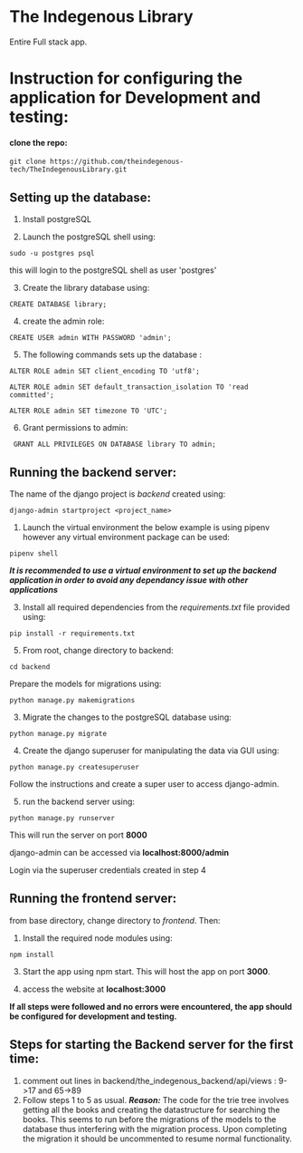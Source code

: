 # The Indegenous Library

Entire Full stack app.

# Instruction for configuring the application for Development and testing:

#### clone the repo:

`git clone https://github.com/theindegenous-tech/TheIndegenousLibrary.git`

## Setting up the database:

1. Install postgreSQL

2. Launch the postgreSQL shell using:

`sudo -u postgres psql`

this will login to the postgreSQL shell as user 'postgres'

3. Create the library database using:

`CREATE DATABASE library;`

4. create the admin role:

`CREATE USER admin WITH PASSWORD 'admin';`

5. The following commands sets up the database :

`ALTER ROLE admin SET client_encoding TO 'utf8';`

`ALTER ROLE admin SET default_transaction_isolation TO 'read committed';`

`ALTER ROLE admin SET timezone TO 'UTC';`

6. Grant permissions to admin:

` GRANT ALL PRIVILEGES ON DATABASE library TO admin;`

## Running the backend server:

The name of the django project is _backend_ created using:

`django-admin startproject <project_name>`

1. Launch the virtual environment the below example is using pipenv however any virtual environment package can be used:

`pipenv shell`

**_It is recommended to use a virtual environment to set up the backend application in order to avoid any dependancy issue with other applications_**

3. Install all required dependencies from the _requirements.txt_ file provided using:

`pip install -r requirements.txt`

5. From root, change directory to backend:

`cd backend`

Prepare the models for migrations using:

`python manage.py makemigrations`

3. Migrate the changes to the postgreSQL database using:

`python manage.py migrate`

4. Create the django superuser for manipulating the data via GUI using:

`python manage.py createsuperuser`

Follow the instructions and create a super user to access django-admin.

5. run the backend server using:

`python manage.py runserver`

This will run the server on port **8000**

django-admin can be accessed via **localhost:8000/admin**

Login via the superuser credentials created in step 4

## Running the frontend server:

from base directory, change directory to _frontend_. Then:

1. Install the required node modules using:

`npm install`

3. Start the app using npm start. This will host the app on port **3000**.

4. access the website at **localhost:3000**

**If all steps were followed and no errors were encountered, the app should be configured for development and testing.**

## Steps for starting the Backend server for the first time:

1.  comment out lines in backend/the_indegenous_backend/api/views : 9->17 and 65->89
2.  Follow steps 1 to 5 as usual.
    **_Reason:_**
    The code for the trie tree involves getting all the books and creating the datastructure for searching the books. This seems to run before the migrations of the models to the database thus interfering with the migration process. Upon completing the migration it should be uncommented to resume normal functionality.
